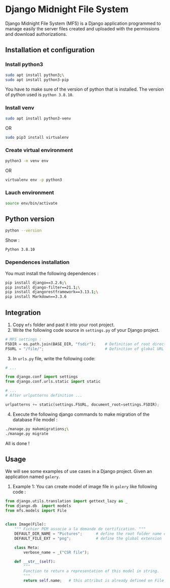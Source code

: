# Django Midnight File System
Django Midnight File System (MFS) is a Django application programmed to manage easily the server files
created and uploaded with the permissions and download authorizations.


## Installation et configuration

### Install python3 

```sh
sudo apt install python3;\
sudo apt install python3-pip
```

You have to make sure of the version of python that is installed. The version of python
used is `python 3.8.10`.


### Install venv
```sh
sudo apt install python3-venv
```

OR

```sh
sudo pip3 install virtualenv
```

### Create virtual environment

```sh
python3 -m venv env
```

OR

```sh
virtualenv env -p python3
```

### Lauch environment
```sh
source env/bin/activate
```

## Python version

```sh
python --version
```

Show :

```
Python 3.8.10
```

### Dependences installation
You must install the following dependences :

```sh
pip install django==3.2.6;\
pip install django-filter==21.1;\
pip install djangorestframework==3.13.1;\
pip install Markdown==3.3.6
```

## Integration
1. Copy `mfs` folder and past it into your root project.
2. Write the following code source in `settings.py` of your Django project.

```python
# MFS settings :
FSDIR = os.path.join(BASE_DIR, "fsdir");    # Definition of root directory of server files.
FSURL = "/file/";                           # Definition of global URL for file management.

```

3. In `urls.py` file, write the following code:

```python
# ...

from django.conf import settings
from django.conf.urls.static import static

# ...
# After urlpatterns definition ...

urlpatterns += static(settings.FSURL, document_root=settings.FSDIR);

```

4. Execute the following django commands to make migration of the database File model :

```sh
./manage.py makemigrations;\
./manage.py migrate
```

All is done !

## Usage
We will see some examples of use cases in a Django project. Given an application named `galery`.

1. Example 1:
You can create model of image file in `galery` like following code :

```python
from django.utils.translation import gettext_lazy as _
from django.db  import models
from mfs.models import File


class Image(File):
    """ Fichier PEM associe a la demande de certification. """
    DEFAULT_DIR_NAME = "Pictures";      # define the root folder name of our images
    DEFAULT_FILE_EXT = "png";           # define the global extension
    
    class Meta:
        verbose_name = _("CSR file");

    def __str__(self):
        """
        Function to return a representation of this model in string.
        """
        return self.name;   # this attribut is already defined on File superclass


```


